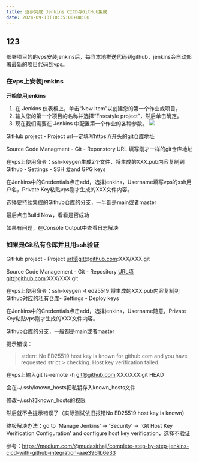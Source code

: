 ```yaml
---
title: 逐步完成 Jenkins CICD与GitHub集成
date: 2024-09-13T10:35:00+08:00
---
```

## 123
部署项目的的vps安装jenkins后，每当本地推送代码到github，jenkins会自动部署最新的项目代码到vps。

### 在vps上安装jenkins

**开始使用jenkins**

1. 在 Jenkins 仪表板上，单击“New Item”以创建您的第一个作业或项目。
2. 输入您的第一个项目的名称并选择“Freestyle project”，然后单击确定。
3. 现在我们需要在 Jenkins 中配置第一个作业的各种参数。
![](/images/imag.webp)

GitHub project - Project url一定填写https://开头的git仓库地址

Source Code Managment - Git - Reponstory URL 填写刚才一样的git仓库地址

在vps上使用命令：ssh-keygen生成2个文件，将生成的XXX.pub内容复制到
Github - Settings - SSH 爱and GPG keys

在Jenkins中的Credentials点击add，选择jenkins，Username填写vps的ssh用户名，Private Key粘贴vps刚才生成的XXX文件内容。

选择要持续集成的Github仓库的分支，一半都是main或者master

最后点击Build Now，看看是否成功

如果有问题，在Console Output中查看日志解决

### 如果是Git私有仓库并且用ssh验证

GitHub project - Project url填git@github.com:XXX/XXX.git

Source Code Management - Git - Repository URL填git@github.com:XXX/XXX.git

在vps上使用命令：ssh-keygen -t ed25519 将生成的XXX.pub内容复制到Github对应的私有仓库- Settings - Deploy keys

在Jenkins中的Credentials点击add，选择jenkins，Username随意，Private Key粘贴vps刚才生成的XXX文件内容。

Github仓库的分支，一般都是main或者master

提示错误：

> stderr: No ED25519 host key is known for github.com and you have requested strict > checking.
> Host key verification failed.

在vps上输入git ls-remote -h git@github.com:XXX/XXX.git HEAD

会在~/.ssh/known_hosts把私钥存入known_hosts文件

修改~/.ssh和known_hosts的权限

然后就不会提示错误了（实际测试依旧报错No ED25519 host key is known）

终极解决办法：go to 'Manage Jenkins' -> 'Security' -> 'Git Host Key Verification Configuration' and configure host key verification，选择不验证

参考：https://medium.com/@mudasirhaji/complete-step-by-step-jenkins-cicd-with-github-integration-aae3961b6e33

